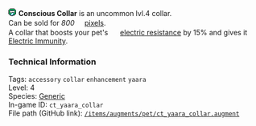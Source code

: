 ![ ](https://raw.githubusercontent.com/Ceterai/Enternia/main/items/augments/pet/ct_yaara_collar.png) **Conscious Collar** is an uncommon lvl.4 collar.  
Can be sold for *800* <img src="https://starbounder.org/mediawiki/images/2/21/Pixel.png" width="12" height="16"/> [pixels](https://starbounder.org/Pixel).  
A collar that boosts your pet's <img src="https://starbounder.org/mediawiki/images/4/42/Status_Electric_Resistance.png" width="16" height="16"/> [electric resistance](https://starbounder.org/Electric_Resistance) by 15% and gives it <img src="https://starbounder.org/mediawiki/images/4/42/Status_Electric_Resistance.png" width="16" height="16"/> [Electric Immunity](https://starbounder.org/Electric_Resistance).

### Technical Information

Tags: `accessory` `collar` `enhancement` `yaara`  
Level: 4  
Species: [Generic](https://starbounder.org/Perfectly_Generic_Item)  
In-game ID: `ct_yaara_collar`  
File path (GitHub link): [`/items/augments/pet/ct_yaara_collar.augment`](https://github.com/Ceterai/Enternia/blob/main/items/augments/pet/ct_yaara_collar.augment)
